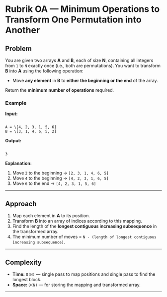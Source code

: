 # Rubrik OA — Minimum Operations to Transform One Permutation into Another

## Problem

You are given two arrays **A** and **B**, each of size **N**, containing all integers from `1` to `N` exactly once (i.e., both are permutations). You want to transform **B** into **A** using the following operation:

- Move **any element** in **B** to **either the beginning or the end** of the array.

Return the **minimum number of operations** required.

### Example

**Input:**
```

A = \[4, 2, 3, 1, 5, 6]
B = \[3, 1, 4, 6, 5, 2]

```

**Output:**
```

3

````

**Explanation:**
1. Move `2` to the beginning → `[2, 3, 1, 4, 6, 5]`
2. Move `4` to the beginning → `[4, 2, 3, 1, 6, 5]`
3. Move `6` to the end → `[4, 2, 3, 1, 5, 6]`

---

## Approach

1. Map each element in **A** to its position.
2. Transform **B** into an array of indices according to this mapping.
3. Find the length of the **longest contiguous increasing subsequence** in the transformed array.
4. The minimum number of moves = `N - (length of longest contiguous increasing subsequence)`.

---

## Complexity

- **Time:** `O(N)` — single pass to map positions and single pass to find the longest block.
- **Space:** `O(N)` — for storing the mapping and transformed array.

---



```
```
